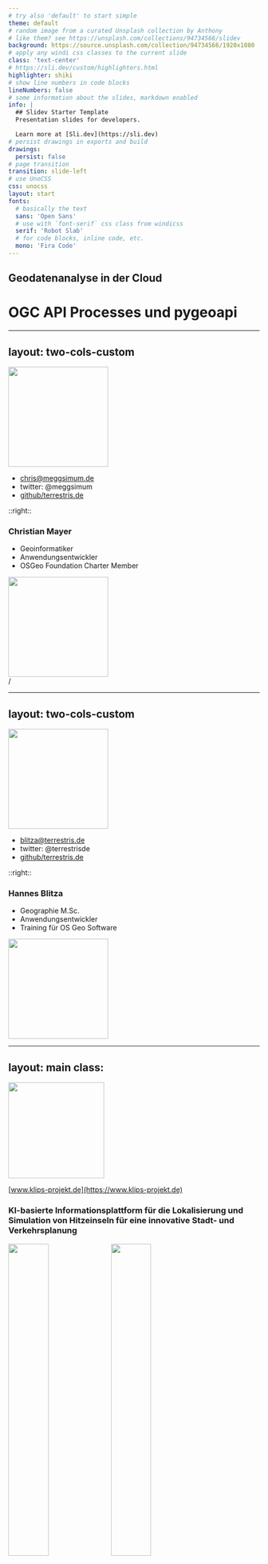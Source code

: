 ```yaml
---
# try also 'default' to start simple
theme: default
# random image from a curated Unsplash collection by Anthony
# like them? see https://unsplash.com/collections/94734566/slidev
background: https://source.unsplash.com/collection/94734566/1920x1080
# apply any windi css classes to the current slide
class: 'text-center'
# https://sli.dev/custom/highlighters.html
highlighter: shiki
# show line numbers in code blocks
lineNumbers: false
# some information about the slides, markdown enabled
info: |
  ## Slidev Starter Template
  Presentation slides for developers.

  Learn more at [Sli.dev](https://sli.dev)
# persist drawings in exports and build
drawings:
  persist: false
# page transition
transition: slide-left
# use UnoCSS
css: unocss
layout: start
fonts:
  # basically the text
  sans: 'Open Sans'
  # use with `font-serif` css class from windicss
  serif: 'Robot Slab'
  # for code blocks, inline code, etc.
  mono: 'Fira Code'
---
```


## Geodatenanalyse in der Cloud
# OGC API Processes und pygeoapi


---
layout: two-cols-custom
---


<img src="/chris-mayer.jpg" style="width: 200px !important"/>

  - chris@meggsimum.de
  - twitter: @meggsimum
  - [github/terrestris.de](https://github.com/meggsimum)


::right::
### Christian Mayer
- Geoinformatiker
- Anwendungsentwickler
- OSGeo Foundation Charter Member

<img src="/meggsimum-logo.png" style="width: 200px !important" class="py-6" />

<div class="klips-footer">
  <SlideCurrentNo className="pageNumber" /> / <SlidesTotal />
</div>


---
layout: two-cols-custom
---

<img src="/hannes-blitza.jpg" style="width: 200px !important"/>

  - blitza@terrestris.de
  - twitter: @terrestrisde
  - [github/terrestris.de](https://github.com/terrestris)


::right::
### Hannes Blitza
- Geographie M.Sc.
- Anwendungsentwickler
- Training für OS Geo Software

<img src="/terrestris-logo-normal.svg" style="width: 200px !important" class="py-6" />

<div class="klips-footer">
  <SlideCurrentNo className="pageNumber" />
</div>

---
layout: main
class:
---

<img src="/klips_logo.png" style="width:20vw" class="self-center" />

[www.klips-projekt.de](https://www.klips-projekt.de)

### KI-basierte Informationsplattform für die Lokalisierung und Simulation von Hitzeinseln für eine innovative Stadt- und Verkehrsplanung

<div class="flex justify-center">
  <img src="/bmdv.png" style="height:40%" />
  <img src="/mfund.jpg" style="height:40%" />
</div>

<div class="klips-footer">
  <SlideCurrentNo className="pageNumber" />
</div>

---
layout: two-cols
class: 
---


*Digitale Informationsplattform zur 
Lokalisierung, Prognose und Simulation 
von Hitzeinseln*

- **Echtzeitanalyse**: Lokalisierung der aktuell auftretenden Hitzeinseln im Stadtgebiet
- **Prognose**: Mithilfe von Verfahren des Maschinellen Lernens werden historische Daten ausgewertet und Wirkungszusammenhänge für die nächsten 48 Stunden abgeleitet.
- **Simulation**: Auswirkungen baulicher oder planerischer Maßnahmen aufs Stadtklima im Vorhinein durchspielen

::right::

<img src="/klips_overview.png" />

<div class="klips-footer">
  <SlideCurrentNo className="pageNumber" />
</div>

---
layout: main
---

# "Unsere Arbeitspakete"

TODO herausarbeiten
Was genau machen meggsimum und terrestris
--> 1,2 prägnante Sätze

<div class="klips-footer">
  <SlideCurrentNo className="pageNumber" />
</div>
---
layout: main
---

# KLIPS GDI Übersicht

<img src="/klips_architecture1.png" style="width:90%"/>
<div class="klips-footer">
  <SlideCurrentNo className="pageNumber" />
</div>

---
layout: main
---

# Message Queue

<img src="/rabbitmq.svg" style="width:90%"/>
<div class="klips-footer">
  <SlideCurrentNo className="pageNumber" />
</div>

---
layout: main
---

# OGC API Processes

- Nachfolger von WPS (Web Processing Service)
- JSON-basiert
- REST-Schnittstelle
- stabile Version veröffentlicht Ende 2021
- [Implementierungen](https://github.com/opengeospatial/ogcapi-processes/blob/master/implementations.adoc)

<div class="klips-footer">
  <SlideCurrentNo className="pageNumber" />
</div>

---
layout: main
class: 
---

<div class="flex justify-center">
  <img src="/pygeoapi-logo.png" style="width:20vw" class="self-center" />
</div>

- in Python
- Server Software für OGC API Diensten
- unterstütze Standards
  - OGC API Features
  - OGC API Processes
  - OGC API Coverages
  - ...
- OSGeo Projekt

<div class="klips-footer">
  <SlideCurrentNo className="pageNumber" />
</div>

---
layout: main
class: 
---

# Zonale Statistiken

- Fasst die Werte eines Rasters innerhalb der Zonen eines anderen Datasets zusammen.
- Beschreibung der Input Daten
- Use Case beschreiben
- TODO: Abbildung!

<div class="klips-footer">
  <SlideCurrentNo className="pageNumber" />
</div>

---
layout: main
class: 
---


<img src="/cog.png" style="width: 300px"/>

- Cloud-Optimized GeoTIFF (COG)
- Vollstens kompatibel zu allem was GeoTIFF lesen kann
- Räumliche Ausschnitte auslesbar durch HTTP Range Requests
- Viele Tools und Libraries, u.a. GDAL, GeoServer, QGIS, GRASS GIS
- TODO example (OL oder GDAL)


<div class="klips-footer">
  <SlideCurrentNo className="pageNumber" />
</div>

---
layout: main
class: 
---


<img src="/gdal-logo.png" style="width: 200px"/>

- Bibliothek zur Prozessierung und Umwandlung von Geodaten
- darauf aufbauene Python-Bibliotheken
  - fiona (Vektordaten)
  - rasterio (Rasterdaten)
  - rio-cogeo (Plugin von rasterio für Rasterdaten)
  - rasterstats (Zonale Statistiken)
- OSGeo Projekt


<div class="klips-footer">
  <SlideCurrentNo className="pageNumber" />
</div>

---
layout: main
class: 
---

<img src="/grassgis_logo.png" style="width: 200px"/>

- Funktionsreiches, performantes, modulares GIS (C und Python)
- > 500 Module + ~ 360 Addons
- Python Bindings 
- TODO actinia, openeo erläutern

<div class="klips-footer">
  <SlideCurrentNo className="pageNumber" />
</div>

---
layout: main
class: 
---

# Übersicht Prozesse

<img src="/process_overview.png" alt="Übersicht Prozesse" style="width: 30vw">

<div class="klips-footer">
  <SlideCurrentNo className="pageNumber" />
</div>


---
layout: main
class: 
---

# Detailansicht Prozesse

<img src="/process_detail.png" alt="Übersicht Prozesse" style="width: 40vw">

<div class="klips-footer">
  <SlideCurrentNo className="pageNumber" />
</div>

---
layout: main
class: 
---

# Example request
```json
{
  "inputs": {
    "x": 1525303,
    "y": 6636103,
    "cogDirUrl": "http://nginx/cog/",
    "inputCrs": "EPSG:3857",
    "startTimeStamp": "2000-01-01T12:32:00Z",
    "endTimeStamp": "2024-12-31T12:32:00Z"
  }
}
```
<div class="klips-footer">
  <SlideCurrentNo className="pageNumber" />
</div>

---
layout: main
class: 
---

# Example response

  ```json
  {
    "values": [
      {
        "band_0": 276.52368756798535,
        "timestamp": "2022-02-16T00:00:00Z"
      },
      {
        "band_0": 22.25165738512104,
        "timestamp": "2022-02-17T00:00:00Z"
      }
    ]
  }
  ```
<div class="klips-footer">
  <SlideCurrentNo className="pageNumber" />
</div>


---
layout: main
class: 
---

# Web Demonstrator

<img src="/web-demo.png" alt="Web Demonstrator" />

<div class="klips-footer">
  <SlideCurrentNo className="pageNumber" />
</div>

---
layout: main
class: 
---

# Links

- Source Code: https://github.com/klips-project/klips-sdi
- Demonstrator Rasterstatistiken: https://klips-dev.terrestris.de/demonstrator
- Vortrag in FOSSGIS: https://pretalx.com/fossgis2023/talk/BTSUDS
- pygeoapi: https://pygeoapi.io
- OGC API Processes: https://ogcapi.ogc.org/processes
- KLIPS Projekt: https://www.klips-projekt.de
- meggsimum: https://meggsimum.de
- terrestris: https://www.terrestris.de

<div class="klips-footer">
  <SlideCurrentNo className="pageNumber" />
</div>